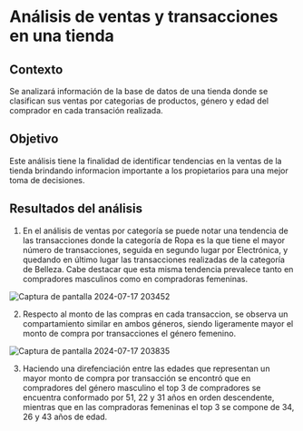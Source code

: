 # Análisis de ventas y transacciones en una tienda

## Contexto
Se analizará información de la base de datos de una tienda donde se clasifican sus ventas por categorias de productos, género y edad del comprador en cada transación realizada.

## Objetivo
Este análisis tiene la finalidad de identificar tendencias en la ventas de la tienda brindando informacion importante a los propietarios para una mejor toma de decisiones.

## Resultados del análisis
1. En el análisis de ventas por categoría se puede notar una tendencia de las transacciones donde la categoría de Ropa es la que tiene el mayor número de transacciones, seguida en segundo lugar por Electrónica, y quedando en último lugar las transacciones realizadas de la categoría de Belleza. Cabe destacar que esta misma tendencia prevalece tanto en compradores masculinos como en compradoras femeninas.

![Captura de pantalla 2024-07-17 203452](https://github.com/user-attachments/assets/a91df1bd-d156-4d91-8b8f-841caf7535c7)

2. Respecto al monto de las compras en cada transaccion, se observa un compartamiento similar en ambos géneros, siendo ligeramente mayor el monto de compra por transacciones el género femenino.

![Captura de pantalla 2024-07-17 203835](https://github.com/user-attachments/assets/a8ca9f02-1422-42f7-b7bc-bdac2ca8f57d)

3. Haciendo una direfenciación entre las edades que representan un mayor monto de compra por transacción se encontró que en compradores del género masculino el top 3 de compradores se encuentra conformado por 51, 22 y 31 años en orden descendente, mientras que en las compradoras femeninas el top 3 se compone de 34, 26 y 43 años de edad.
